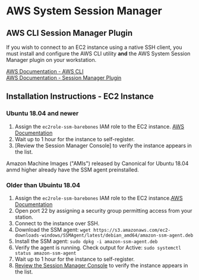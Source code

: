 # AWS System Session Manager

## AWS CLI Session Manager Plugin

If you wish to connect to an EC2 instance using a native SSH client, you must install and configure the AWS CLI utility **and** the AWS System Session Manager plugin on your workstation.

[AWS Documentation - AWS CLI](https://docs.aws.amazon.com/cli/latest/userguide/getting-started-install.html)  
[AWS Documentation - Session Manager Plugin](https://docs.aws.amazon.com/systems-manager/latest/userguide/session-manager-working-with-install-plugin.html#install-plugin-windows)

## Installation Instructions - EC2 Instance

### Ubuntu 18.04 and newer

1. Assign the `ec2role-ssm-barebones` IAM role to the EC2 instance. [AWS Documentation](https://docs.aws.amazon.com/AWSEC2/latest/UserGuide/iam-roles-for-amazon-ec2.html)
2. Wait up to 1 hour for the instance to self-register.
3. [Review the Session Manager Console] to verify the instance appears in the list.

Amazon Machine Images ("AMIs") released by Canonical for Ubuntu 18.04 anmd higher already have the SSM agent preinstalled.

### Older than Ubuintu 18.04

1. Assign the `ec2role-ssm-barebones` IAM role to the EC2 instance.[AWS Documentation](https://docs.aws.amazon.com/AWSEC2/latest/UserGuide/iam-roles-for-amazon-ec2.html)
2. Open port 22 by assigning a security group permitting access from your station.
3. Connect to the instance over SSH.
4. Download the SSM agent: `wget https://s3.amazonaws.com/ec2-downloads-windows/SSMAgent/latest/debian_amd64/amazon-ssm-agent.deb`
5. Install the SSM agent: `sudo dpkg -i amazon-ssm-agent.deb`
6. Verify the agent is running. Check output for Active: `sudo systemctl status amazon-ssm-agent`
7. Wait up to 1 hour for the instance to self-register.
8. [Review the Session Manager Console](https://us-east-2.console.aws.amazon.com/systems-manager/session-manager/start-session?region=us-east-2) to verify the instance appears in the list.
